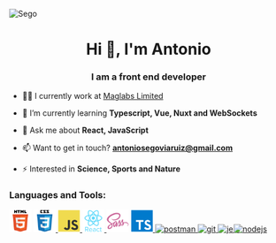 <p align="left"> <img src="https://komarev.com/ghpvc/?username=AntonioAsr&label=Profile%20views&color=0e75b6&style=flat" alt="Sego" /> </p>

<h1 align="center">Hi 👋, I'm Antonio</h1>
<h3 align="center">I am a front end developer</h3>

- 👨‍💻 I currently work at [Maglabs Limited](https://www.maglabs.net/)

- 🌱 I’m currently learning **Typescript, Vue, Nuxt and WebSockets**

- 💬  Ask me about **React, JavaScript**

- 📫  Want to get in touch? **antoniosegoviaruiz@gmail.com**

- ⚡  Interested in  **Science, Sports and Nature**

<h3 align="left">Languages and Tools:</h3>
<p align="left">
 <img src="https://raw.githubusercontent.com/devicons/devicon/master/icons/html5/html5-original-wordmark.svg" alt="html5" width="40" height="40"/> </a> <a href="https://developer.mozilla.org/en-US/docs/Web/JavaScript" target="_blank"><img src="https://raw.githubusercontent.com/devicons/devicon/master/icons/css3/css3-original-wordmark.svg" alt="css3" width="40" height="40"/> </a> <a href="https://d3js.org/" target="_blank"> 
 <img src="https://raw.githubusercontent.com/devicons/devicon/master/icons/javascript/javascript-original.svg" alt="javascript" width="40" height="40"/> </a> <a href="https://jestjs.io" target="_blank">
 <a href="https://reactjs.org/" target="_blank"> <img src="https://raw.githubusercontent.com/devicons/devicon/master/icons/react/react-original-wordmark.svg" alt="react" width="40" height="40"/> </a> 
 <img src="https://raw.githubusercontent.com/devicons/devicon/master/icons/sass/sass-original.svg" alt="sass" width="40" height="40"/> </a> <a href="https://www.typescriptlang.org/" target="_blank">
 <img src="https://raw.githubusercontent.com/devicons/devicon/master/icons/typescript/typescript-original.svg" alt="typescript" width="40" height="40"/> </a> <a href="https://webpack.js.org" target="_blank">
<img src="https://www.vectorlogo.zone/logos/getpostman/getpostman-icon.svg" alt="postman" width="40" height="40"/> </a> <a href="https://reactjs.org/" target="_blank"><img src="https://www.vectorlogo.zone/logos/git-scm/git-scm-icon.svg" alt="git" width="40" height="40"/> </a> <a href="https://www.w3.org/html/" target="_blank"><img src="https://www.vectorlogo.zone/logos/jestjsio/jestjsio-icon.svg" alt="jest" width="40" height="40"/> </a> <a href="https://laravel.com/" target="_blank">
<img src="https://raw.githubusercontent.com/devicons/devicon/master/icons/react/react-original-wordmark.svg" alt="react" width="0" height="40"/></a><a href="https://redux.js.org" target="_blank"><img src="https://icon-library.com/images/nodejs-icon/nodejs-icon-17.jpg" alt="nodejs" style="margin-left:-15px" width="80" height="40"/> </a> <a href="https://www.photoshop.com/en" target="_blank">
</p>
